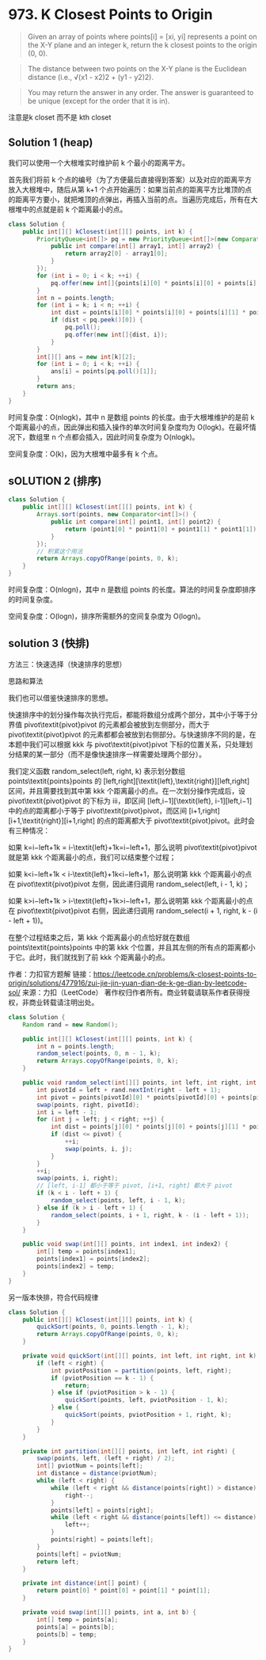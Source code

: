 # 973. K Closest Points to Origin

>Given an array of points where points[i] = [xi, yi] represents a point on the X-Y plane and an integer k, return the k closest points to the origin (0, 0).

>The distance between two points on the X-Y plane is the Euclidean distance (i.e., √(x1 - x2)2 + (y1 - y2)2).

>You may return the answer in any order. The answer is guaranteed to be unique (except for the order that it is in).


注意是k closet 而不是 kth closet
## Solution 1 (heap)
我们可以使用一个大根堆实时维护前 k 个最小的距离平方。

首先我们将前 k 个点的编号（为了方便最后直接得到答案）以及对应的距离平方放入大根堆中，随后从第 k+1 个点开始遍历：如果当前点的距离平方比堆顶的点的距离平方要小，就把堆顶的点弹出，再插入当前的点。当遍历完成后，所有在大根堆中的点就是前 k 个距离最小的点。

```java
class Solution {
    public int[][] kClosest(int[][] points, int k) {
        PriorityQueue<int[]> pq = new PriorityQueue<int[]>(new Comparator<int[]>() {
            public int compare(int[] array1, int[] array2) {
                return array2[0] - array1[0];
            }
        });
        for (int i = 0; i < k; ++i) {
            pq.offer(new int[]{points[i][0] * points[i][0] + points[i][1] * points[i][1], i});
        }
        int n = points.length;
        for (int i = k; i < n; ++i) {
            int dist = points[i][0] * points[i][0] + points[i][1] * points[i][1];
            if (dist < pq.peek()[0]) {
                pq.poll();
                pq.offer(new int[]{dist, i});
            }
        }
        int[][] ans = new int[k][2];
        for (int i = 0; i < k; ++i) {
            ans[i] = points[pq.poll()[1]];
        }
        return ans;
    }
}
```
时间复杂度：O(nlogk)，其中 n 是数组 points 的长度。由于大根堆维护的是前 k 个距离最小的点，因此弹出和插入操作的单次时间复杂度均为 O(logk)。在最坏情况下，数组里 n 个点都会插入，因此时间复杂度为 O(nlogk)。

空间复杂度：O(k)，因为大根堆中最多有 k 个点。



## sOLUTION 2 (排序)
```java
class Solution {
    public int[][] kClosest(int[][] points, int k) {
        Arrays.sort(points, new Comparator<int[]>() {
            public int compare(int[] point1, int[] point2) {
                return (point1[0] * point1[0] + point1[1] * point1[1]) - (point2[0] * point2[0] + point2[1] * point2[1]);
            }
        });
        // 积累这个用法
        return Arrays.copyOfRange(points, 0, k);
    }
}
```
时间复杂度：O(nlogn)，其中 n 是数组 points 的长度。算法的时间复杂度即排序的时间复杂度。

空间复杂度：O(logn)，排序所需额外的空间复杂度为 O(logn)。

## solution 3 (快排)
方法三：快速选择（快速排序的思想）

思路和算法

我们也可以借鉴快速排序的思想。

快速排序中的划分操作每次执行完后，都能将数组分成两个部分，其中小于等于分界值 pivot\textit{pivot}pivot 的元素都会被放到左侧部分，而大于 pivot\textit{pivot}pivot 的元素都都会被放到右侧部分。与快速排序不同的是，在本题中我们可以根据 kkk 与 pivot\textit{pivot}pivot 下标的位置关系，只处理划分结果的某一部分（而不是像快速排序一样需要处理两个部分）。

我们定义函数 random_select(left, right, k) 表示划分数组 points\textit{points}points 的 [left,right][\textit{left},\textit{right}][left,right] 区间，并且需要找到其中第 kkk 个距离最小的点。在一次划分操作完成后，设 pivot\textit{pivot}pivot 的下标为 iii，即区间 [left,i−1][\textit{left}, i-1][left,i−1] 中的点的距离都小于等于 pivot\textit{pivot}pivot，而区间 [i+1,right][i+1,\textit{right}][i+1,right] 的点的距离都大于 pivot\textit{pivot}pivot。此时会有三种情况：

如果 k=i−left+1k = i-\textit{left}+1k=i−left+1，那么说明 pivot\textit{pivot}pivot 就是第 kkk 个距离最小的点，我们可以结束整个过程；

如果 k<i−left+1k < i-\textit{left}+1k<i−left+1，那么说明第 kkk 个距离最小的点在 pivot\textit{pivot}pivot 左侧，因此递归调用 random_select(left, i - 1, k)；

如果 k>i−left+1k > i-\textit{left}+1k>i−left+1，那么说明第 kkk 个距离最小的点在 pivot\textit{pivot}pivot 右侧，因此递归调用 random_select(i + 1, right, k - (i - left + 1))。

在整个过程结束之后，第 kkk 个距离最小的点恰好就在数组 points\textit{points}points 中的第 kkk 个位置，并且其左侧的所有点的距离都小于它。此时，我们就找到了前 kkk 个距离最小的点。

作者：力扣官方题解
链接：https://leetcode.cn/problems/k-closest-points-to-origin/solutions/477916/zui-jie-jin-yuan-dian-de-k-ge-dian-by-leetcode-sol/
来源：力扣（LeetCode）
著作权归作者所有。商业转载请联系作者获得授权，非商业转载请注明出处。
```java
class Solution {
    Random rand = new Random();

    public int[][] kClosest(int[][] points, int k) {
        int n = points.length;
        random_select(points, 0, n - 1, k);
        return Arrays.copyOfRange(points, 0, k);
    }

    public void random_select(int[][] points, int left, int right, int k) {
        int pivotId = left + rand.nextInt(right - left + 1);
        int pivot = points[pivotId][0] * points[pivotId][0] + points[pivotId][1] * points[pivotId][1];
        swap(points, right, pivotId);
        int i = left - 1;
        for (int j = left; j < right; ++j) {
            int dist = points[j][0] * points[j][0] + points[j][1] * points[j][1];
            if (dist <= pivot) {
                ++i;
                swap(points, i, j);
            }
        }
        ++i;
        swap(points, i, right);
        // [left, i-1] 都小于等于 pivot, [i+1, right] 都大于 pivot
        if (k < i - left + 1) {
            random_select(points, left, i - 1, k);
        } else if (k > i - left + 1) {
            random_select(points, i + 1, right, k - (i - left + 1));
        }
    }

    public void swap(int[][] points, int index1, int index2) {
        int[] temp = points[index1];
        points[index1] = points[index2];
        points[index2] = temp;
    }
}


```

另一版本快排，符合代码规律
```java
class Solution {
    public int[][] kClosest(int[][] points, int k) {
        quickSort(points, 0, points.length - 1, k);
        return Arrays.copyOfRange(points, 0, k);
    }

    private void quickSort(int[][] points, int left, int right, int k) {
        if (left < right) {
            int pviotPosition = partition(points, left, right);
            if (pviotPosition == k - 1) {
                return;
            } else if (pviotPosition > k - 1) {
                quickSort(points, left, pviotPosition - 1, k);
            } else {
                quickSort(points, pviotPosition + 1, right, k);
            }
        }
    }

    private int partition(int[][] points, int left, int right) {
        swap(points, left, (left + right) / 2);
        int[] pviotNum = points[left];
        int distance = distance(pviotNum);
        while (left < right) {
            while (left < right && distance(points[right]) > distance) {
                right--;
            }
            points[left] = points[right];
            while (left < right && distance(points[left]) <= distance) {
                left++;
            }
            points[right] = points[left];
        }
        points[left] = pviotNum;
        return left;
    }

    private int distance(int[] point) {
        return point[0] * point[0] + point[1] * point[1];
    }

    private void swap(int[][] points, int a, int b) {
        int[] temp = points[a];
        points[a] = points[b];
        points[b] = temp;
    }
}
```